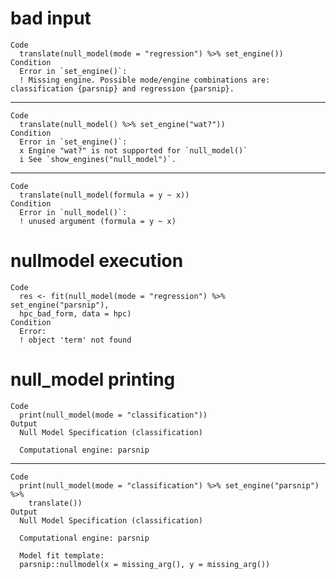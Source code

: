 # bad input

    Code
      translate(null_model(mode = "regression") %>% set_engine())
    Condition
      Error in `set_engine()`:
      ! Missing engine. Possible mode/engine combinations are: classification {parsnip} and regression {parsnip}.

---

    Code
      translate(null_model() %>% set_engine("wat?"))
    Condition
      Error in `set_engine()`:
      x Engine "wat?" is not supported for `null_model()`
      i See `show_engines("null_model")`.

---

    Code
      translate(null_model(formula = y ~ x))
    Condition
      Error in `null_model()`:
      ! unused argument (formula = y ~ x)

# nullmodel execution

    Code
      res <- fit(null_model(mode = "regression") %>% set_engine("parsnip"),
      hpc_bad_form, data = hpc)
    Condition
      Error:
      ! object 'term' not found

# null_model printing

    Code
      print(null_model(mode = "classification"))
    Output
      Null Model Specification (classification)
      
      Computational engine: parsnip 
      

---

    Code
      print(null_model(mode = "classification") %>% set_engine("parsnip") %>%
        translate())
    Output
      Null Model Specification (classification)
      
      Computational engine: parsnip 
      
      Model fit template:
      parsnip::nullmodel(x = missing_arg(), y = missing_arg())

